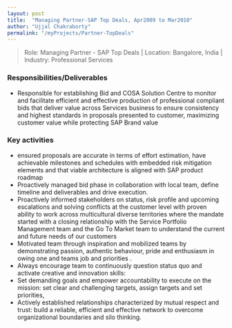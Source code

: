 ```yaml
---
layout: post
title:  "Managing Partner-SAP Top Deals, Apr2009 to Mar2010"
author: "Ujjal Chakraborty"
permalink: "/myProjects/Partner-TopDeals"
---
```


>Role: Managing Partner - SAP Top Deals | Location: Bangalore, India |
Industry: Professional Services

### Responsibilities/Deliverables
- Responsible  for   establishing  Bid  and  COSA  Solution  Centre  to   monitor  and  facilitate efficient  and  effective  production  of  professional  compliant  bids  that  deliver  value  across Services  business  to  ensure  consistency  and  highest  standards  in  proposals  presented  to customer, maximizing customer value while protecting SAP Brand value

### Key activities
- ensured proposals are accurate in terms of effort estimation, have achievable milestones and  schedules with embedded risk mitigation elements and that viable architecture is aligned with SAP  product roadmap
- Proactively managed bid phase in collaboration with local team, define timeline and deliverables  and drive execution.
- Proactively informed stakeholders  on  status, risk  profile and  upcoming escalations and  solving  conflicts at  the  customer  level  with  proven  ability  to  work  across  multicultural  diverse  territories   where the mandate started with a closing relationship with the Service Portfolio Management team  and the Go To Market team to understand the current and future needs of our customers
- Motivated team through inspiration and mobilized teams by demonstrating passion, authentic  behaviour, pride and enthusiasm in owing one and teams job and priorities .
- Always encourage team to continuously question status quo and activate creative and  innovation skills:
- Set demanding goals and empower accountability to execute on the mission: set clear and  challenging targets, assign targets and set priorities,
- Actively established relationships characterized by mutual respect and trust: build a  reliable,  efficient and effective network to overcome organizational boundaries and silo thinking.
